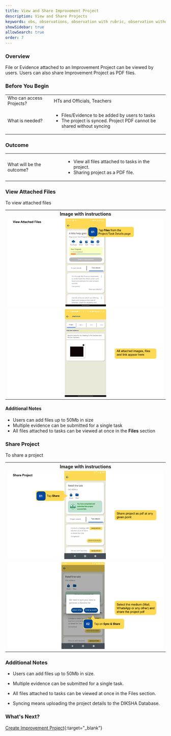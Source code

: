 ```yaml
---
title: View and Share Improvement Project
description: View and Share Projects
keywords: obs, observations, observation with rubric, observation without rubric, observation led improvement
showSidebar: true
allowSearch: true
order: 7
---
```


### Overview

File or Evidence attached to an Improvement Project can be viewed by users. Users can also share Improvement Project as PDF files. 

### Before You Begin

<table>
  <tr><td>Who can access Projects?</td>
   <td>HTs and Officials, Teachers</td>
  </tr>
  <tr><td>What is needed?</td>
  <td><ul><li>Files/Evidence to be added by users to tasks</li>
  <li>The project is synced. Project PDF cannot be shared without syncing</li></ul></td>
  </tr>
</table>


### Outcome

<table>
 <tr><td>What will be the outcome?</td>
  <td><ul><li>View all files attached to tasks in the project.</li>
  <li>Sharing project as a PDF file.</li></ul></td>
  </tr>
</table>
  
### View Attached Files

To view attached files 

<table>
<tr>
  <th>Image with instructions</th>
</tr>
  <tr>
    <td><img src="../images/consumption/view_Project_1.png"></td>
  </tr>
    <tr>
    <td><img src="../images/consumption/view_Project_2.png"></td>
  </tr>
</table>

#### Additional Notes

- Users can add files up to 50Mb in size
- Multiple evidence can be submitted for a single task 
- All files attached to tasks can be viewed at once in the **Files** section

### Share Project

To share a project  

<table>
<tr>
  <th>Image with instructions</th>
</tr>
  <tr>
    <td><img src="../images/consumption/share_Project_1.png"></td>
  </tr>
    <tr>
    <td><img src="../images/consumption/share_Project_2.png"></td>
  </tr>
</table>

### Additional Notes

- Users can add files up to 50Mb in size.

- Multiple evidence can be submitted for a single task.

- All files attached to tasks can be viewed at once in the Files section.

- Syncing means uploading the project details to the DIKSHA Database.

### What's Next?

[Create Improvement Project](./create-improvement-project.html){:target="_blank"}